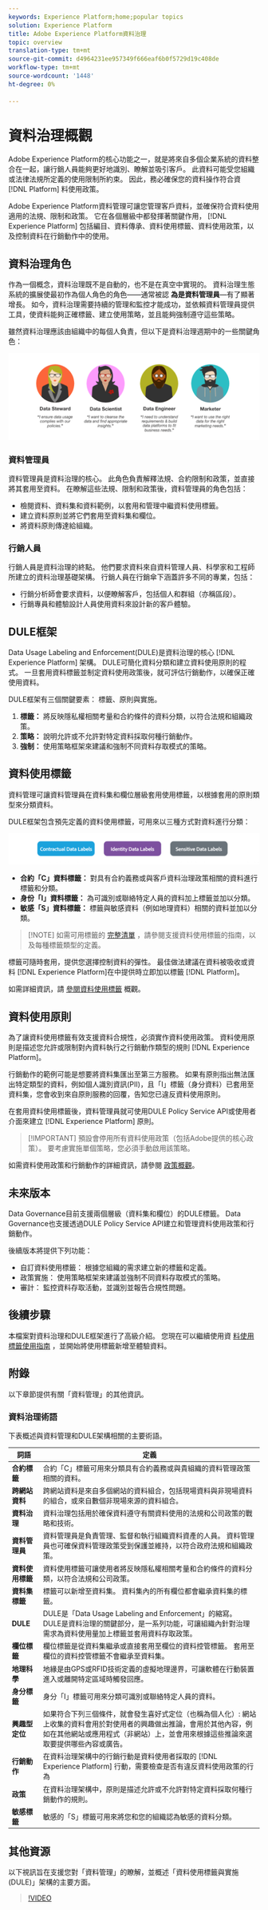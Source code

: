 ```yaml
---
keywords: Experience Platform;home;popular topics
solution: Experience Platform
title: Adobe Experience Platform資料治理
topic: overview
translation-type: tm+mt
source-git-commit: d4964231ee957349f666eaf6b0f5729d19c408de
workflow-type: tm+mt
source-wordcount: '1448'
ht-degree: 0%

---
```



# 資料治理概觀

Adobe Experience Platform的核心功能之一，就是將來自多個企業系統的資料整合在一起，讓行銷人員能夠更好地識別、瞭解並吸引客戶。 此資料可能受您組織或法律法規所定義的使用限制所約束。 因此，務必確保您的資料操作符合資 [!DNL Platform] 料使用政策。

Adobe Experience Platform資料管理可讓您管理客戶資料，並確保符合資料使用適用的法規、限制和政策。 它在各個層級中都發揮著關鍵作用， [!DNL Experience Platform] 包括編目、資料傳承、資料使用標籤、資料使用政策，以及控制資料在行銷動作中的使用。

## 資料治理角色

作為一個概念，資料治理既不是自動的，也不是在真空中實現的。 資料治理生態系統的擴展使最初作為個人角色的角色——通常被認 **為是資料管理員**—有了顯著增長。 如今，資料治理需要持續的管理和監控才能成功，並依賴資料管理員提供工具，使資料能夠正確標籤、建立使用策略，並且能夠強制遵守這些策略。

雖然資料治理應該由組織中的每個人負責，但以下是資料治理週期中的一些關鍵角色：

![資料治理角色](./images/overview/roles.png)

### 資料管理員

資料管理員是資料治理的核心。 此角色負責解釋法規、合約限制和政策，並直接將其套用至資料。 在瞭解這些法規、限制和政策後，資料管理員的角色包括：

* 檢閱資料、資料集和資料範例，以套用和管理中繼資料使用標籤。
* 建立資料原則並將它們套用至資料集和欄位。
* 將資料原則傳達給組織。

### 行銷人員

行銷人員是資料治理的終點。 他們要求資料來自資料管理人員、科學家和工程師所建立的資料治理基礎架構。 行銷人員在行銷傘下涵蓋許多不同的專業，包括：

* 行銷分析師會要求資料，以便瞭解客戶，包括個人和群組（亦稱區段）。
* 行銷專員和體驗設計人員使用資料來設計新的客戶體驗。


## DULE框架

Data Usage Labeling and Enforcement(DULE)是資料治理的核心 [!DNL Experience Platform] 架構。 DULE可簡化資料分類和建立資料使用原則的程式。 一旦套用資料標籤並制定資料使用政策後，就可評估行銷動作，以確保正確使用資料。

DULE框架有三個關鍵要素： 標籤、原則與實施。

1. **標籤：** 將反映隱私權相關考量和合約條件的資料分類，以符合法規和組織政策。
1. **策略：** 說明允許或不允許對特定資料採取何種行銷動作。
1. **強制：** 使用策略框架來建議和強制不同資料存取模式的策略。

## 資料使用標籤

資料管理可讓資料管理員在資料集和欄位層級套用使用標籤，以根據套用的原則類型來分類資料。

DULE框架包含預先定義的資料使用標籤，可用來以三種方式對資料進行分類：

![資料使用標籤類別](./images/overview/label-categories.png)

* **合約「C」資料標籤：** 對具有合約義務或與客戶資料治理政策相關的資料進行標籤和分類。
* **身份「I」資料標籤：** 為可識別或聯絡特定人員的資料加上標籤並加以分類。
* **敏感「S」資料標籤：** 標籤與敏感資料（例如地理資料）相關的資料並加以分類。

>[!NOTE] 如需可用標籤的 [完整清單](labels/reference.md) ，請參閱支援資料使用標籤的指南，以及每種標籤類型的定義。

標籤可隨時套用，提供您選擇控制資料的彈性。 最佳做法建議在資料被吸收或資料 [!DNL Experience Platform]在中提供時立即加以標籤 [!DNL Platform]。

如需詳細資訊，請 [參閱資料使用標籤](./labels/overview.md) 概觀。

## 資料使用原則

為了讓資料使用標籤有效支援資料合規性，必須實作資料使用政策。 資料使用原則是描述您允許或限制對內資料執行之行銷動作類型的規則 [!DNL Experience Platform]。

行銷動作的範例可能是想要將資料集匯出至第三方服務。 如果有原則指出無法匯出特定類型的資料，例如個人識別資訊(PII)，且「I」標籤（身分資料）已套用至資料集，您會收到來自原則服務的回覆，告知您已違反資料使用原則。

在套用資料使用標籤後，資料管理員就可使用DULE Policy Service API或使用者介面來建立 [!DNL Experience Platform] 原則。

>[!IMPORTANT] 預設會停用所有資料使用政策（包括Adobe提供的核心政策）。 要考慮實施單個策略，您必須手動啟用該策略。

如需資料使用政策和行銷動作的詳細資訊，請參閱 [政策概觀](./policies/overview.md)。

## 未來版本

Data Governance目前支援兩個層級（資料集和欄位）的DULE標籤。 Data Governance也支援透過DULE Policy Service API建立和管理資料使用政策和行銷動作。

後續版本將提供下列功能：

* 自訂資料使用標籤： 根據您組織的需求建立新的標籤和定義。
* 政策實施： 使用策略框架來建議並強制不同資料存取模式的策略。
* 審計： 監控資料存取活動，並識別並報告合規性問題。

## 後續步驟

本檔案對資料治理和DULE框架進行了高級介紹。 您現在可以繼續使用資 [料使用標籤使用指南](labels/user-guide.md) ，並開始將使用標籤新增至體驗資料。

## 附錄

以下章節提供有關「資料管理」的其他資訊。

### 資料治理術語

下表概述與資料管理和DULE架構相關的主要術語。

| 詞語 | 定義 |
|---|---|
| **合約標籤** | 合約「C」標籤可用來分類具有合約義務或與貴組織的資料管理政策相關的資料。 |
| **跨網站資料** | 跨網站資料是來自多個網站的資料組合，包括現場資料與非現場資料的組合，或來自數個非現場來源的資料組合。 |
| **資料治理** | 資料治理包括用於確保資料遵守有關資料使用的法規和公司政策的戰略和技術。 |
| **資料管理員** | 資料管理員是負責管理、監督和執行組織資料資產的人員。 資料管理員也可確保資料管理政策受到保護並維持，以符合政府法規和組織政策。 |
| **資料使用標籤** | 資料使用標籤可讓使用者將反映隱私權相關考量和合約條件的資料分類，以符合法規和公司政策。 |
| **資料集標籤** | 標籤可以新增至資料集。 資料集內的所有欄位都會繼承資料集的標籤。 |
| **DULE** | DULE是「Data Usage Labeling and Enforcement」的縮寫。 DULE是資料治理的關鍵部分，是一系列功能，可讓組織內針對治理需求為資料使用量加上標籤並套用資料存取政策。 |
| **欄位標籤** | 欄位標籤是從資料集繼承或直接套用至欄位的資料控管標籤。  套用至欄位的資料控管標籤不會繼承至資料集。 |
| **地理科學** | 地緣是由GPS或RFID技術定義的虛擬地理邊界，可讓軟體在行動裝置進入或離開特定區域時觸發回應。 |
| **身分標籤** | 身分「I」標籤可用來分類可識別或聯絡特定人員的資料。 |
| **興趣型定位** | 如果符合下列三個條件，就會發生喜好式定位（也稱為個人化）: 網站上收集的資料會用於對使用者的興趣做出推論，會用於其他內容，例如在其他網站或應用程式（非網站）上，並會用來根據這些推論來選取要提供哪些內容或廣告。 |
| **行銷動作** | 在資料治理架構中的行銷行動是資料使用者採取的 [!DNL Experience Platform] 行動，需要檢查是否有違反資料使用政策的行為 |
| **政策** | 在資料治理架構中，原則是描述允許或不允許對特定資料採取何種行銷動作的規則。 |
| **敏感標籤** | 敏感的「S」標籤可用來將您和您的組織認為敏感的資料分類。 |

## 其他資源

以下視訊旨在支援您對「資料管理」的瞭解，並概述「資料使用標籤與實施(DULE)」架構的主要方面。

>[!VIDEO](https://video.tv.adobe.com/v/29708?quality=12&enable10seconds=on&speedcontrol=on)

